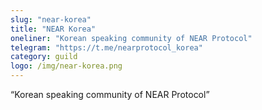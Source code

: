```yaml
---
slug: "near-korea"
title: "NEAR Korea"
oneliner: "Korean speaking community of NEAR Protocol"
telegram: "https://t.me/nearprotocol_korea"
category: guild
logo: /img/near-korea.png
---
```


“Korean speaking community of NEAR Protocol”
